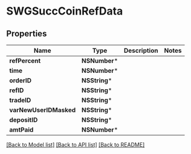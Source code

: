 # SWGSuccCoinRefData

## Properties
Name | Type | Description | Notes
------------ | ------------- | ------------- | -------------
**refPercent** | **NSNumber*** |  | 
**time** | **NSNumber*** |  | 
**orderID** | **NSString*** |  | 
**refID** | **NSString*** |  | 
**tradeID** | **NSString*** |  | 
**varNewUserIDMasked** | **NSString*** |  | 
**depositID** | **NSString*** |  | 
**amtPaid** | **NSNumber*** |  | 

[[Back to Model list]](../README.md#documentation-for-models) [[Back to API list]](../README.md#documentation-for-api-endpoints) [[Back to README]](../README.md)


